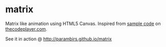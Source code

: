 # matrix
Matrix like animation using HTML5 Canvas. Inspired from [sample code](http://thecodeplayer.com/walkthrough/matrix-rain-animation-html5-canvas-javascript) on [thecodeplayer.com](http://thecodeplayer.com/).

See it in action @ http://parambirs.github.io/matrix
